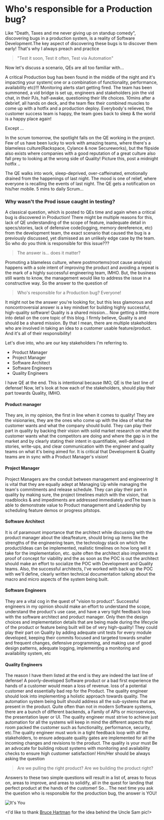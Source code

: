 # Who's responsible for a Production bug?

Like "Death, Taxes and me never giving up on standup comedy", discovering bugs in a production system, is a reality of Software Development.The key aspect of discovering these bugs is to discover them early! That's why I always preach and practice
> "Test it soon, Test it often, Test via Automation"

Now let's discuss a scenario, QEs are all too familiar with…

A critical Production bug has been found in the middle of the night and it's impacting your system( one or a combination of functionality, performance, availability etc)!!! Monitoring alerts start getting fired. The team has been summoned, a vid bridge is set up, engineers and stakeholders join the vid chat, in their PJs, half-awake, questioning their life choices. 10mins after a debrief, all hands on deck, and the team flex their combined muscles to come up with a hotfix and a production deploy. Everybody's relieved, the customer success team is happy, the team goes back to sleep & the world is a happy place again!

Except …

In the scrum tomorrow, the spotlight falls on the QE working in the project.
Few of us have been lucky to work with amazing teams, where there's a blameless culture(Rackspace, Cylance & now Secureworks), but the flipside also exists where companies with a good reputation of a great culture also fall prey to looking at the wrong side of Quality! Picture this, post a midnight hotfix ..

The QE walks into work, sleep-deprived, over-caffeinated, emotionally drained from the happenings of last night. The mood is one of relief, where everyone is recalling the events of last night. The QE gets a notification on his/her mobile. 5 mins to daily Scrum…

### Why wasn't the Prod issue caught in testing?
A classical question, which is posted to QEs time and again when a critical bug is discovered in Production! There might be multiple reasons for this, lack of QE understanding of the scope of feature, inadequate detail in specs/stories, lack of defensive code(logging, memory dereference, etc) from the development team, the exact scenario that caused the bug is a previously discussed, yet dismissed as an unlikely edge case by the team. So who do you think is responsible for this issue???

> The answer is… does it matter?

Promoting a blameless culture, where postmortems(root cause analysis) happens with a sole intent of improving the product and avoiding a repeat is the mark of a highly successful engineering team, IMHO.
But, the business still wants to know, the management would like to address the issue in a constructive way. So the answer to the question of

> Who's responsible for a Production bug? Everyone!


It might not be the answer you're looking for, but this less glamorous and noncontroversial answer is a key mindset for building highly successful, high-quality software!
Quality is a shared mission…
Now getting a little more into detail on the core topic of this blog. I firmly believe, Quality is and should be a shared mission. By that I mean, there are multiple stakeholders who are involved in taking an idea to a customer usable feature/product. And it's all of their responsibility!

Let's dive into, who are our key stakeholders I'm referring to.
- Product Manager
- Project Manager
- Software Architect
- Software Engineers
- Quality Engineers

I have QE at the end. This is intentional because IMO, QE is the last line of defense! Now, let's look at how each of the stakeholders, should play their part towards Quality, IMHO.

#### Product manager
They are, in my opinion, the first in line when it comes to quality! They are the visionaries, they are the ones who come up with the idea of what the customer wants and what the company should build. They can play their part in quality by backing their vision with solid market research on what the customer wants what the competitors are doing and where the gap is in the market and by clearly stating their intent in quantifiable, well-defined stories, write-ups, and clear communication with the engineer and quality teams on what it's being aimed for. It is critical that Development & Quality teams are in sync with a Product Manager's vision!

#### Project Manager
Project Managers are the conduit between management and engineering! It is vital that they are equally adept at Managing Up while managing the team's commitments and release schedule. They can play their part in quality by making sure, the project timelines match with the vision, that roadblocks & and impediments are addressed immediately andThe team is able to demonstrate value to Product management and Leadership by scheduling feature demos or progress pitstops.

#### Software Architect
It is of paramount importance that the architect while discussing with the product manager about the idea/feature, should bring up items like the strengths of the engineering team, the technology stack on which the product/ideas can be implemented, realistic timelines on how long will it take for the implementation, etc. quite often the architect also implements a proof of concept for viability and the as soon as the POC is out the architect should make an effort to socialize the POC with Development and Quality teams. Also, the successful architects, I've worked with back up the POC with we'll define, clearly written technical documentation talking about the macro and micro aspects of the system being built.

#### Software Engineers
They are a vital cog in the quest of "vision to product". Successful engineers in my opinion should make an effort to understand the scope, understand the product's use case, and have a very tight feedback loop with the software architect and product manager. Only then the design choices and implementation details that are being made during the lifecycle of the product or feature being built will be of very high-quality! They could play their part on Quality by adding adequate unit tests for every module developed, keeping their commits focused and targeted towards smaller and frequent changes, defensive programming, and making use of good design patterns, adequate logging, implementing a monitoring and availability system, etc

#### Quality Engineers
The reason I have them listed at the end is they are indeed the last line of defense! A poorly-developed Software product or a bad first experience the hands of a customer would mean a loss of revenue. loss of a potential customer and essentially bad rep for the Product. The quality engineer should look into implementing a holistic approach towards quality. The automation system being built should address all the sub-systems that are present in the product. Quite often than not in modern Software systems, there are a bunch of different backends, a Family of APIs or microservices, the presentation layer or UI. The quality engineer must strive to achieve just automation for all the systems will keep in mind the different aspects that room packed the customer such as functionality, performance, security, etc.The quality engineer must work in a tight feedback loop with all the stakeholders, to ensure adequate quality gates are implemented for all the incoming changes and revisions to the product. The quality is your must Be an advocate for building robust systems with monitoring and availability checks to ensure high customer satisfaction! Him/Her should be always asking the question

> Are we pulling the right product?
> Are we building the product right?

Answers to these two simple questions will result in a list of, areas to focus on, areas to improve, and areas to solidify, all in the quest for landing that perfect product at the hands of the customer!
So… The next time you ask the question who is responsible for the production bug, the answer is YOU!

![It's You](https://images.app.goo.gl/4mVVHgnQNbSKVrji8)

<I'd like to thank [Bruce Hartman](https://github.com/BruceIanHartman) for the idea behind the Uncle Sam pic!>

